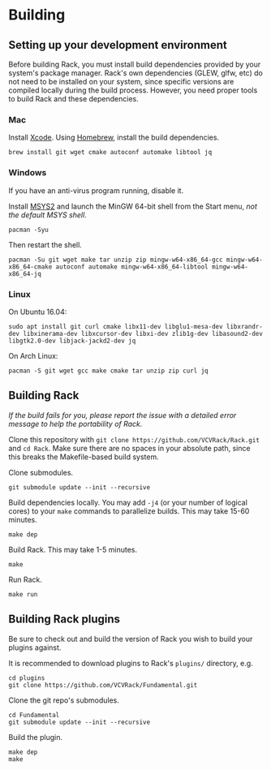 # Building

## Setting up your development environment

Before building Rack, you must install build dependencies provided by your system's package manager.
Rack's own dependencies (GLEW, glfw, etc) do not need to be installed on your system, since specific versions are compiled locally during the build process.
However, you need proper tools to build Rack and these dependencies.

### Mac

Install [Xcode](https://developer.apple.com/xcode/).
Using [Homebrew](https://brew.sh/), install the build dependencies.
```
brew install git wget cmake autoconf automake libtool jq
```

### Windows

If you have an anti-virus program running, disable it.

Install [MSYS2](http://www.msys2.org/) and launch the MinGW 64-bit shell from the Start menu, *not the default MSYS shell*.
```
pacman -Syu
```
Then restart the shell.
```
pacman -Su git wget make tar unzip zip mingw-w64-x86_64-gcc mingw-w64-x86_64-cmake autoconf automake mingw-w64-x86_64-libtool mingw-w64-x86_64-jq
```

### Linux

On Ubuntu 16.04:
```
sudo apt install git curl cmake libx11-dev libglu1-mesa-dev libxrandr-dev libxinerama-dev libxcursor-dev libxi-dev zlib1g-dev libasound2-dev libgtk2.0-dev libjack-jackd2-dev jq
```

On Arch Linux:
```
pacman -S git wget gcc make cmake tar unzip zip curl jq
```

## Building Rack

*If the build fails for you, please report the issue with a detailed error message to help the portability of Rack.*

Clone this repository with `git clone https://github.com/VCVRack/Rack.git` and `cd Rack`.
Make sure there are no spaces in your absolute path, since this breaks the Makefile-based build system.

Clone submodules.

	git submodule update --init --recursive

Build dependencies locally.
You may add `-j4` (or your number of logical cores) to your `make` commands to parallelize builds.
This may take 15-60 minutes.

	make dep

Build Rack.
This may take 1-5 minutes.

	make

Run Rack.

	make run

## Building Rack plugins

Be sure to check out and build the version of Rack you wish to build your plugins against.

It is recommended to download plugins to Rack's `plugins/` directory, e.g.

	cd plugins
	git clone https://github.com/VCVRack/Fundamental.git

Clone the git repo's submodules.

	cd Fundamental
	git submodule update --init --recursive

Build the plugin.

	make dep
	make
